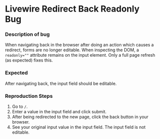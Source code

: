# Livewire Redirect Back Readonly Bug

### Description of bug

When navigating back in the browser after doing an action which causes a redirect, forms are no longer editable. When inspecting the DOM, a  `readonly=""` attribute remains on the input element. Only a full page refresh (as expected) fixes this.

### Expected

After navigating back, the input field should be editable.

### Reproduction Steps

1. Go to `/`.
2. Enter a value in the input field and click submit.
3. After being redirected to the new page, click the back button in your browser.
4. See your original input value in the input field. The input field is not editable.
